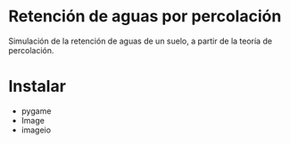 # Retención de aguas por percolación
Simulación de la retención de aguas de un suelo, a partir de la teoría de percolación.

# Instalar
+ pygame
+ Image
+ imageio
